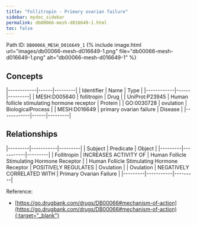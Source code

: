 ```yaml
---
title: "Follitropin - Primary ovarian failure"
sidebar: mydoc_sidebar
permalink: db00066-mesh-d016649-1.html
toc: false 
---
```



Path ID: `DB00066_MESH_D016649_1`
{% include image.html url="images/db00066-mesh-d016649-1.png" file="db00066-mesh-d016649-1.png" alt="db00066-mesh-d016649-1" %}

## Concepts

|------------|------|---------|
| Identifier | Name | Type    |
|------------|------|---------|
| MESH:D005640 | follitropin | Drug |
| UniProt:P23945 | Human follicle stimulating hormone receptor | Protein |
| GO:0030728 | ovulation | BiologicalProcess |
| MESH:D016649 | primary ovarian failure | Disease |
|------------|------|---------|

## Relationships

|---------|-----------|---------|
| Subject | Predicate | Object  |
|---------|-----------|---------|
| Follitropin | INCREASES ACTIVITY OF | Human Follicle Stimulating Hormone Receptor |
| Human Follicle Stimulating Hormone Receptor | POSITIVELY REGULATES | Ovulation |
| Ovulation | NEGATIVELY CORRELATED WITH | Primary Ovarian Failure |
|---------|-----------|---------|

Reference:
  - [https://go.drugbank.com/drugs/DB00066#mechanism-of-action](https://go.drugbank.com/drugs/DB00066#mechanism-of-action){:target="_blank"}